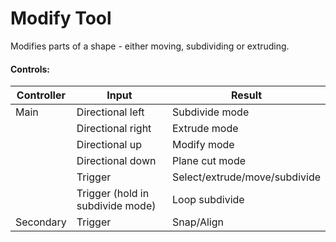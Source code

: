 # Modify Tool

Modifies parts of a shape - either moving, subdividing or extruding.

#### Controls:

| Controller | Input                            | Result                        |
| ---------- | -------------------------------- | ----------------------------- |
| Main       | Directional left                 | Subdivide mode                |
|            | Directional right                | Extrude mode                  |
|            | Directional up                   | Modify mode                   |
|            | Directional down                 | Plane cut mode                |
|            | Trigger                          | Select/extrude/move/subdivide |
|            | Trigger (hold in subdivide mode) | Loop subdivide                |
| Secondary  | Trigger                          | Snap/Align                    |

